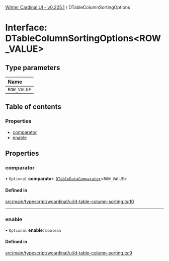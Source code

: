 [Winter Cardinal UI - v0.205.1](../index.md) / DTableColumnSortingOptions

# Interface: DTableColumnSortingOptions<ROW_VALUE\>

## Type parameters

| Name |
| :------ |
| `ROW_VALUE` |

## Table of contents

### Properties

- [comparator](DTableColumnSortingOptions.md#comparator)
- [enable](DTableColumnSortingOptions.md#enable)

## Properties

### comparator

• `Optional` **comparator**: [`DTableDataComparator`](../index.md#dtabledatacomparator)<`ROW_VALUE`\>

#### Defined in

[src/main/typescript/wcardinal/ui/d-table-column-sorting.ts:10](https://github.com/winter-cardinal/winter-cardinal-ui/blob/v0.205.1/src/main/typescript/wcardinal/ui/d-table-column-sorting.ts#L10)

___

### enable

• `Optional` **enable**: `boolean`

#### Defined in

[src/main/typescript/wcardinal/ui/d-table-column-sorting.ts:9](https://github.com/winter-cardinal/winter-cardinal-ui/blob/v0.205.1/src/main/typescript/wcardinal/ui/d-table-column-sorting.ts#L9)
